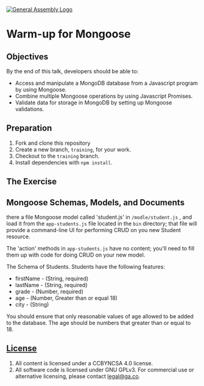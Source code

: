[![General Assembly Logo](https://camo.githubusercontent.com/1a91b05b8f4d44b5bbfb83abac2b0996d8e26c92/687474703a2f2f692e696d6775722e636f6d2f6b6538555354712e706e67)](https://generalassemb.ly/education/web-development-immersive)

# Warm-up for Mongoose

## Objectives

By the end of this talk, developers should be able to:

- Access and manipulate a MongoDB database from a Javascript program by using Mongoose.
- Combine multiple Mongoose operations by using Javascript Promises.
- Validate data for storage in MongoDB by setting up Mongoose validations.

## Preparation

1. Fork and clone
   this repository
1. Create a new branch, `training`, for your work.
1. Checkout to the `training` branch.
1. Install dependencies with `npm install`.

## The Exercise

## Mongoose Schemas, Models, and Documents
there a file Mongoose model called 'student.js' in `/modle/student.js` , and load it from the `app-students.js`
file located in the `bin` directory; that file will provide a command-line UI
for performing CRUD on you new Student resource.

The 'action' methods in `app-students.js` have no content;
you'll need to fill them up with code for doing CRUD on your new model.




The Schema of Students.
Students have the following features:

- firstName - (String, required) 
- lastName  - (String, required)
- grade     - (Number, required)
- age       - (Number, Greater than or equal 18)
- city      - (String)



You should ensure that only reasonable values of age
allowed to be added to the database. The age should  be numbers that greater than or equal to 18.


## [License](LICENSE)

1. All content is licensed under a CC­BY­NC­SA 4.0 license.
1. All software code is licensed under GNU GPLv3. For commercial use or
    alternative licensing, please contact legal@ga.co.
